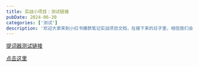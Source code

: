 ```yaml
---
title: 实战小项目：测试链接
pubDate: 2024-06-30
categories: ['测试']
description: '欢迎大家来到小红书爆款笔记实战项目文档，在接下来的日子里，相信我们会在这里见很多面的。'
---
```

[提词器测试链接](lusun://jumpapp/vip/sms/001)

<a href="lusun://jumpapp/vip/sms/001" target="_blank" title="提词器测试链接">点击这里</a>
